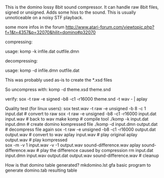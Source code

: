 This is the domino lossy 8bit sound compressor.
It can handle raw 8bit files, signed or unsigned.
Adds some hiss to the sound. This is usually unnoticeable
on a noisy STF playback.

some more infos in the forum
http://www.atari-forum.com/viewtopic.php?f=1&t=4357&p=32070&hilit=domino#p32070

compressing:

usage: komp -k infile.dat outfile.dmn

decompressing:

usage: komp -d infile.dmn outfile.dat

This was probably used as-is to create the *.xsd files

So uncompress with: komp -d theme.xsd theme.snd

verify: sox -t raw -e signed -b8 -c1 -r16000  theme.snd -t wav - | aplay

Quality test (for linux users):
  sox test.wav -t raw -e unsigned -b 8 -c 1 input.dat   # convert to raw
  sox -t raw -e unsigned -b8 -c1 -r16000 input.dat input.wav  # back to wav
  make komp         # compile tool
  ./komp -k input.dat input.dmn     # create domino kompressed file
  ./komp -d input.dmn output.dat  # decompress file again
  sox -t raw -e unsigned -b8 -c1 -r16000  output.dat output.wav # convert to wav
  aplay input.wav # play original
  aplay output.wav # play kompressed  
  sox -m -v 1 input.wav -v -1 output.wav sound-difference.wav
  aplay sound-difference.wav # play the difference caused by compression 
  rm input.dat input.dmn input.wav output.dat output.wav sound-difference.wav # cleanup


How is that domino table generated?
mkdomino.lst gfa basic program to generate
domino.tab resulting table

